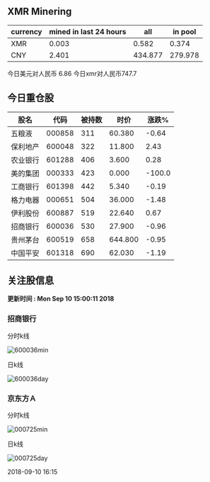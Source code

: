 ## XMR Minering

|currency|mined in last 24 hours|all|in pool|
|---|---|---|---|
|XMR|0.003|0.582|0.374|
|CNY|2.401|434.877|279.978|

今日美元对人民币 6.86	今日xmr对人民币747.7


## 今日重仓股 

|股名|代码|被持数|时价|涨跌%|
|---|---|---|---|---|
|五粮液|000858|311|60.380|-0.64|
|保利地产|600048|322|11.800|2.43|
|农业银行|601288|406|3.600|0.28|
|美的集团|000333|423|0.000|-100.0|
|工商银行|601398|442|5.340|-0.19|
|格力电器|000651|504|36.000|-1.48|
|伊利股份|600887|519|22.640|0.67|
|招商银行|600036|530|27.900|-0.96|
|贵州茅台|600519|658|644.800|-0.95|
|中国平安|601318|690|62.030|-1.19|

## 关注股信息
**更新时间 : Mon Sep 10 15:00:11 2018**
### 招商银行 
分时k线

![600036min](http://image.sinajs.cn/newchart/min/n/sh600036.gif)

日k线

![600036day](http://image.sinajs.cn/newchart/daily/n/sh600036.gif)

### 京东方Ａ 
分时k线

![000725min](http://image.sinajs.cn/newchart/min/n/sz000725.gif)

日k线

![000725day](http://image.sinajs.cn/newchart/daily/n/sz000725.gif)

2018-09-10 16:15